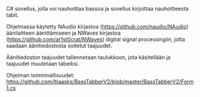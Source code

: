 C# sovellus, jolla voi nauhoittaa bassoa ja sovellus kirjoittaa nauhoitteesta tabit.

Ohjelmassa käytetty NAudio kirjastoa (https://github.com/naudio/NAudio) äänilaitteen äänittämiseen
ja NWaves kirjastoa (https://github.com/ar1st0crat/NWaves) digital signal processingiin, jotta
saadaan äänitiedostosta soitetut taajuudet.

Äänitiedoston taajuudet tallennetaan taulukkoon, jota käsitellään ja taajuudet muutetaan tabeiksi.

Ohjelman toiminnallisuudet: https://github.com/ltjaasks/BassTabberV2/blob/master/BassTabberV2/Form1.cs

